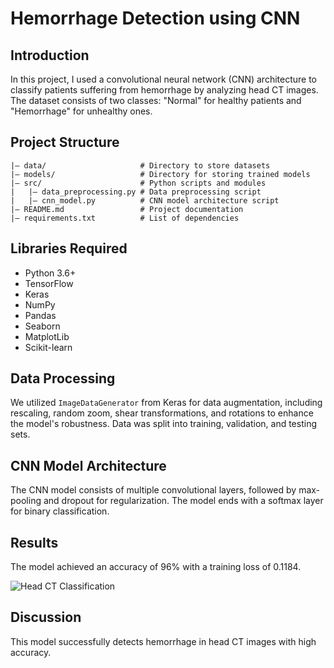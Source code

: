 # Hemorrhage Detection using CNN

## Introduction
In this project, I used a convolutional neural network (CNN) architecture to classify patients suffering from hemorrhage by analyzing head CT images. The dataset consists of two classes: "Normal" for healthy patients and "Hemorrhage" for unhealthy ones.

## Project Structure

```plaintext
|– data/                     # Directory to store datasets
|– models/                   # Directory for storing trained models
|– src/                      # Python scripts and modules
|   |– data_preprocessing.py # Data preprocessing script
|   |– cnn_model.py          # CNN model architecture script
|– README.md                 # Project documentation
|– requirements.txt          # List of dependencies
```

## Libraries Required
* Python 3.6+
* TensorFlow
* Keras
* NumPy
* Pandas
* Seaborn
* MatplotLib
* Scikit-learn

## Data Processing
We utilized `ImageDataGenerator` from Keras for data augmentation, including rescaling, random zoom, shear transformations, and rotations to enhance the model's robustness. Data was split into training, validation, and testing sets.

## CNN Model Architecture
The CNN model consists of multiple convolutional layers, followed by max-pooling and dropout for regularization. The model ends with a softmax layer for binary classification.

## Results
The model achieved an accuracy of 96% with a training loss of 0.1184.

![Head CT Classification](https://i.imgur.com/O9XSyiP.jpeg)

## Discussion
This model successfully detects hemorrhage in head CT images with high accuracy.


